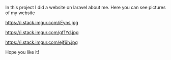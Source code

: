 In this project I did a website on laravel about me. 
Here you can see pictures of my website 

https://i.stack.imgur.com/iEyns.jpg

 https://i.stack.imgur.com/gf1Yd.jpg

https://i.stack.imgur.com/ejf6h.jpg

Hope you like it!
